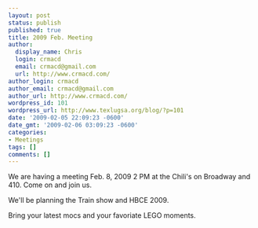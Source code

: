 ```yaml
---
layout: post
status: publish
published: true
title: 2009 Feb. Meeting
author:
  display_name: Chris
  login: crmacd
  email: crmacd@gmail.com
  url: http://www.crmacd.com/
author_login: crmacd
author_email: crmacd@gmail.com
author_url: http://www.crmacd.com/
wordpress_id: 101
wordpress_url: http://www.texlugsa.org/blog/?p=101
date: '2009-02-05 22:09:23 -0600'
date_gmt: '2009-02-06 03:09:23 -0600'
categories:
- Meetings
tags: []
comments: []
---
```

<p>We are having a meeting Feb. 8, 2009 2 PM at the Chili's on Broadway and 410. Come on and join us.</p>
<p>We'll be planning the Train show and HBCE 2009.</p>
<p>Bring your latest mocs and your favoriate LEGO moments.</p>
